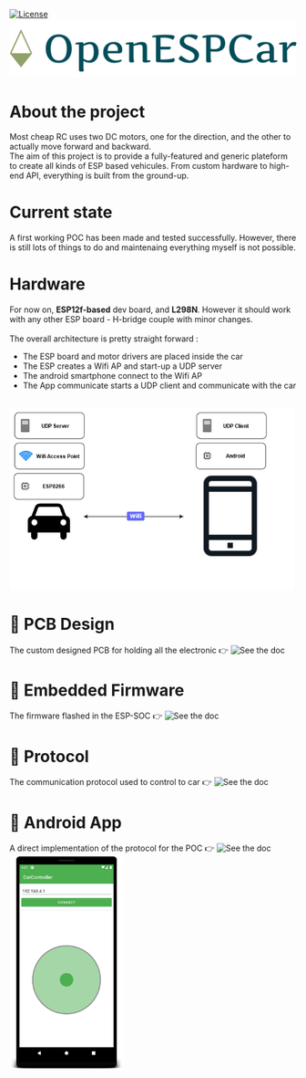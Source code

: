[![License](https://img.shields.io/badge/License-BSD%203--Clause-blue.svg)](https://opensource.org/licenses/BSD-3-Clause)
![](/img/logo_large.png?raw=true "Logo")

# About the project
Most cheap RC uses two DC motors, one for the direction, and the other to actually move forward and backward.<br>
The aim of this project is to provide a fully-featured and generic plateform to create all kinds of ESP based vehicules.
From custom hardware to high-end API, everything is built from the ground-up.

# Current state
A first working POC has been made and tested successfully. However, there is still lots of things to do and maintenaing everything myself is not possible. 

# Hardware
For now on, <b>ESP12f-based</b> dev board, and <b>L298N</b>. However it should work with any other ESP board - H-bridge couple with minor changes.<br>
<br>
The overall architecture is pretty straight forward : 
 - The ESP board and motor drivers are placed inside the car
 - The ESP creates a Wifi AP and start-up a UDP server
 - The android smartphone connect to the Wifi AP
 - The App communicate starts a UDP client and communicate with the car
 
<br>
<img src="/img/diagram.png" alt="drawing" width="500"/>

# 🧰 PCB Design
The custom designed PCB for holding all the electronic
👉 ![See the doc](https://github.com/mtribiere/OpenESPCar/wiki/PCB-Design)

# 🤖 Embedded Firmware
The firmware flashed in the ESP-SOC
👉 ![See the doc](https://github.com/mtribiere/OpenESPCar/wiki/ESP-Firmware)

# 🔌 Protocol
The communication protocol used to control to car
👉 ![See the doc](https://github.com/mtribiere/OpenESPCar/wiki/Protocol)

# 📱 Android App
A direct implementation of the protocol for the POC
👉 ![See the doc](https://github.com/mtribiere/OpenESPCar/wiki/Android-App)
<br>
<img src="/img/android_screen.png" alt="drawing" width="200"/>
